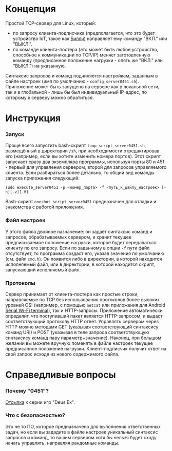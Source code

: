 # Концепция
Простой TCP-сервер для Linux, который:
- по запросу клиента-подписчика (предполагается, что это будет устройство IoT, такое как [Билли](https://github.com/ErlingSigurdson/Billy_the_Relay)) направляет ему команду "ВКЛ." или "ВЫКЛ.". 
- по команде клиента-постера (это может быть любое устройство, способное к коммуникации по TCP/IP) меняет заготовленную команду (предписанное положение нагрузки - опять же "ВКЛ." или "ВЫКЛ.") на указанную.

Синтаксис запросов и команд подчиняется настройкам, заданным в файле настроек (имя по умолчанию - `config_server0451.sh`). 
Приложение может быть запущено на сервере как в локальной сети, так и в глобальной - лишь бы был индивидуальный IP-адрес, по которому к серверу можно обратиться.

# Инструкция
### Запуск
Проще всего запустить bash-скрипт `loop_script_server0451.sh`, размещённый в директории `/sh`, при необходимости отредактировав его (например, если вы хотите изменить номера портов). Этот скрипт запускает сразу два экземпляра программы, используя порты 80 и 451 - первый для управления сервером, второй для запросов управляемого клиента.
Если разбираться более детально, то общий вид команды запуска приложения следующий:
```
sudo execute_server0451 -p <номер_порта> -f <путь_к_файлу_настроек> [-h][-v][-V] 
```
Bash-скрипт `oneshot_script_server0451` предназначен для отладки и знакомства с работой приложения.

### Файл настроек
У этого файла двойное назначение: он задаёт синтаксис команд и запросов, обрабатываемых сервером, и хранит текущее предписываемое положение нагрузки, которое будет передаваться клиенту по его запросу.
Если по заданному в опции `-f` пути файл отсутствует, то программа создаст его, указав значения по умолчанию (см. файл `cmd.h`). Он появится либо в директории, в которой находится исполняемый файл, или в директории, в которой находится скрипт, запускающий исполняемый файл.

### Протоколы
Сервер принимает от клиента-постера как простые строки, направляемые по TCP без использования протоколов более высоких уровней OSI (например, с помощью `netcat` или приложения для Android [Serial Wi-Fi terminal](https://serial-wifi-terminal.en.softonic.com/android)), так и HTTP-запросы. Приложение автоматически определит, что поступивший пакет является HTTP-запросом, и выдаст соответствующий протоколу HTTP ответ.
Управлять сервером через HTTP можно методами GET (указывая соответствующий синтаксису команд URI) и POST (указывая в теле запроса соответствующую синтаксису команд пару параметр+значение).
Наконец, при большом желании вы можете вручную поменять в файле настроек текущее предписанное положение нагрузки. Клиент-подписчик получит ответ на свой запрос исходя из нового содержимого файла.

# Справедливые вопросы
### Почему "0451"?
[Отсылка](https://gamenewsblog.ru/articles/chto-oznachaet-kod-0451-v-igrah-deus-ex-prey-i-system-shock/) к серии игр "Deus Ex".

### Что с безопасностью?
Это не то ПО, которое предназначено для выполнения ответственных задач, но если вы зададите в файле настроек уникальный синтаксис запросов и команд, то вашим сервером хотя бы нельзя будет сходу начать управлять, направляя рандомные команды.
